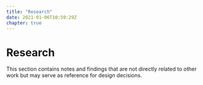 ```yaml
---
title: "Research"
date: 2021-01-06T10:59:29Z
chapter: true
---
```


# Research

This section contains notes and findings that are not directly related to other work but may
serve as reference for design decisions.